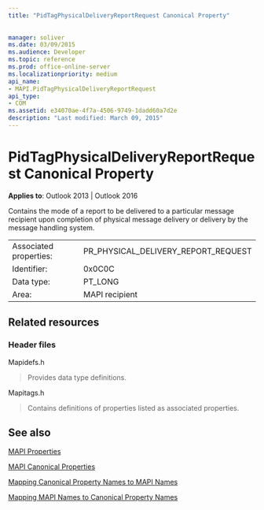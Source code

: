 ```yaml
---
title: "PidTagPhysicalDeliveryReportRequest Canonical Property"
 
 
manager: soliver
ms.date: 03/09/2015
ms.audience: Developer
ms.topic: reference
ms.prod: office-online-server
ms.localizationpriority: medium
api_name:
- MAPI.PidTagPhysicalDeliveryReportRequest
api_type:
- COM
ms.assetid: e34070ae-4f7a-4506-9749-1dadd60a7d2e
description: "Last modified: March 09, 2015"
---
```


# PidTagPhysicalDeliveryReportRequest Canonical Property

  
  
**Applies to**: Outlook 2013 | Outlook 2016 
  
Contains the mode of a report to be delivered to a particular message recipient upon completion of physical message delivery or delivery by the message handling system.
  
|||
|:-----|:-----|
|Associated properties:  <br/> |PR_PHYSICAL_DELIVERY_REPORT_REQUEST  <br/> |
|Identifier:  <br/> |0x0C0C  <br/> |
|Data type:  <br/> |PT_LONG  <br/> |
|Area:  <br/> |MAPI recipient  <br/> |
   
## Related resources

### Header files

Mapidefs.h
  
> Provides data type definitions.
    
Mapitags.h
  
> Contains definitions of properties listed as associated properties.
    
## See also



[MAPI Properties](mapi-properties.md)
  
[MAPI Canonical Properties](mapi-canonical-properties.md)
  
[Mapping Canonical Property Names to MAPI Names](mapping-canonical-property-names-to-mapi-names.md)
  
[Mapping MAPI Names to Canonical Property Names](mapping-mapi-names-to-canonical-property-names.md)


